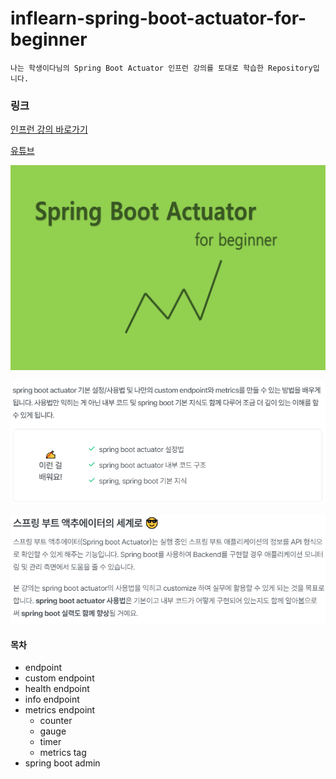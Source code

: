 # inflearn-spring-boot-actuator-for-beginner


```
나는 학생이다님의 Spring Boot Actuator 인프런 강의를 토대로 학습한 Repository입니다.
```

### 링크
[인프런 강의 바로가기](https://www.inflearn.com/course/spring-boot-actuator-%ED%8C%8C%ED%97%A4%EC%B9%98%EA%B8%B0/dashboard)

[유튜브](https://www.youtube.com/@MrPaka535)

![img.png](img.png)

![img_1.png](img_1.png)

![img_2.png](img_2.png)

#### 목차
- endpoint
- custom endpoint
- health endpoint
- info endpoint
- metrics endpoint
  - counter
  - gauge
  - timer
  - metrics tag
- spring boot admin